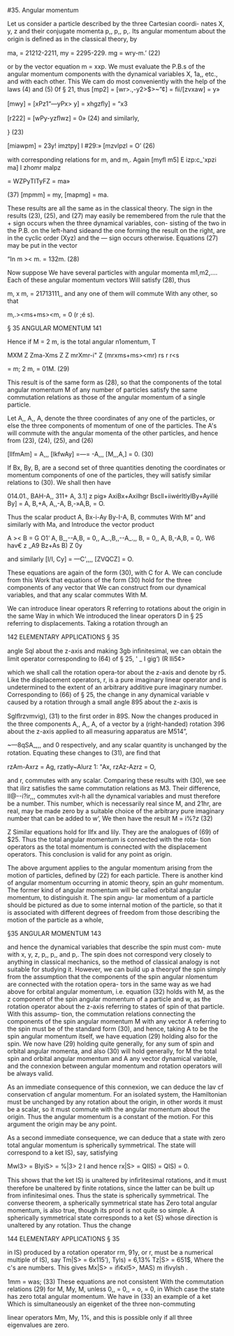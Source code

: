 #35. Angular momentum

Let us consider a particle described by the three Cartesian coordi-
nates X, y, z and their conjugate momenta p,, p,, p,. Its angular
momentum about the origin is deﬁned as in the classical theory, by

ma, = 21212-2211, my = 2295-229. mg = wry-m.’ (22)

or by the vector equation
m = xxp.
We must evaluate the P.B.s of the angular momentum components
with the dynamical variables X, 1a,, etc., and with each other. This
We cam do most conveniently with the help of the laws (4) and (5) 0f
§ 21, thus
[mp2] = [wr>.,-y2>$>~”¢] = ﬁi/[zvxaw] = y»

[mwy] = [xPz1“—yPx> y] = xhgzﬂy] = “x3

[r222] = [wPy-yzﬂwz] = 0» (24)
and similarly,

} (23)

[miawpm] = 23y! imztpy] I #29:» 
[mzvlpzl = O’ (26)

with corresponding relations for m, and m,. Again
[myﬂ m5] E izp:c_'xpzi ma] I zhomr  malpz

= WZPyTITyFZ = ma»

(37)
[mpmm] = my, [mapmg] = ma.

These results are all the same as in the classical theory. The sign in
the results (23), (25), and (27) may easily be remembered from the
rule that the + sign occurs when the three dynamical variables, con-
sisting of the two in the P.B. on the left-hand sideand the one
forming the result on the right, are in the cyclic order (Xyz) and the
— sign occurs otherwise. Equations (27) may be put in the vector

“In m >< m. = 132m. (28)

Now suppose We have several particles with angular momenta
m1,m2,.... Each of these angular momentum vectors Will satisfy
(28), thus

m, x m, = 21713111,,
and any one of them will commute With any other, so that

m,.><ms+ms><m, = 0 (r ;é s).

§ 35 ANGULAR MOMENTUM 141

Hence if M = 2 m, is the total angular n1omentum,
T

MXM Z Zma-Xms Z Z mrXmr-i" Z (mrxms+ms><mr)
rs r r<s

= m; 2 m, = 01M. (29)

This result is of the same form as (28), so that the components of the
total angular momentum M of any number of particles satisfy the
same commutation relations as those of the angular momentum of
a single particle.

Let A,, A,, A, denote the three coordinates of any one of the
particles, or else the three components of momentum of one of
the particles. The A's will commute with the angular momenta of
the other particles, and hence from (23), (24), (25), and (26)

[llfmAm] = A,,, [lkfwAy] =—= -A,,, [M,,,A,] = 0. (30)

If Bx, By, B, are a second set of three quantities denoting the
coordinates or momentum components of one of the particles, they
will satisfy similar relations to (30). We shall then have

014.01., BAH-A,, 311+ A, 3.1]
z pig» AxiBx+Axilhgr Bscll+iiwérltlylBy+Ayillé By]
= A, B,+A, A,,-A, B,-»A,B,
= O.

Thus the scalar product A, Bx-i-Ay By-I-A, B, commutes With M”
and similarly with Ma, and  Introduce the vector product

A >< B = G
O1‘
A, B_,--A,B, = 0,, A_.,B,,--A_.,, B, = 0,, A, B,-A,B, = 0,.
W6 hav€  z _A9 Bz+As B) Z 0y

and similarly [l\/I, Cy] = —C',,,, [ZVQCZ] = O.

These equations are again of the form (30), with C for A. We can
conclude from this Work that equations of the form (30) hold for the
three components of any vector that We can construct from our
dynamical variables, and that any scalar commutes With M.

We can introduce linear operators R referring to rotations about
the origin in the same Way in which We introduced the linear operators
D in § 25 referring to displacements. Taking a rotation through an

142 ELEMENTARY APPLICATIONS § 35

angle Sql about the z-axis and making 3gb inﬁnitesimal, we can obtain
the limit operator corresponding to (64) of § 25,
' _ I
gig‘) (R lli5¢>

which we shall call the rotation opera-tor about the z-axis and denote
by r5. Like the displacement operators, r, is a pure imaginary linear
operator and is undetermined to the extent of an arbitrary additive
pure imaginary number. Corresponding to (66) of § 25, the change
in any dynamical variable v caused by a rotation through a small
angle 895 about the z-axis is

Sglﬂrzvmvig), (31)
to the ﬁrst order in 89S. Now the changes produced in the three
components A,, A,, A, of a vector by a (right-handed) rotation 396
about the z-axis applied to all measuring apparatus are M514”,

~—8qSA_,,, and 0 respectively, and any scalar quantity is unchanged by
the rotation. Equating these changes to (31), are ﬁnd that

rzAm-Axrz = Ag, rzatly~Alurz 1: "Ax,
rzAz-Azrz = O,

and r, commutes with any scalar. Comparing these results with (30),
we see that ilirz satisﬁes the same commutation relations as M3.
Their difference, lI@--i?ir,,, commutes xvit-h all the dynamical variables
and must therefore be a number. This number, which is necessarily
real since M, and 21hr, are real, may be made zero by a suitable choice
of the arbitrary pure imaginary number that can be added to w‘, We
then have the result M = i%?_z_ (32)

Z
Similar equations hold for llfx and lily. They are the analogues of (69)
of $25. Thus the total angular momentum is connected with the rota-
tion operators as the total momentum is connected with the displacement
operators. This conclusion is valid for any point as origin.

The above argument applies to the angular momentum arising
from the motion of particles, defined by (22) for each particle. There
is another kind of angular momentum occurring in atomic theory,
spin an guhr momentum. The former kind of angular momentum will
be called orbital angular momentum, to distinguish it. The spin angu-
lar momentum of a particle should be pictured as due to some internal
motion of the particle, so that it is associated with different degrees
of freedom from those describing the motion of the particle as a whole,

§35 ANGULAR MOMENTUM 143

and hence the dynamical variables that describe the spin must com-
mute with x, y, z, p,, p,, and p,. The spin does not correspond very
closely to anything in classical mechanics, so the method of classical
analogy is not suitable for studying it. However, we can build up a
theoryof the spin simply from the assumption that the components
of the spin angular nlomentum are connected with the rotation opera-
tors in the same way as we had above for orbital angular momentum,
i.e. equation (32) holds with M, as the z component of the spin angular
momentum of a particle and w, as the rotation operator about the
z-axis referring to states of spin of that particle. With this assump-
tion, the commutation relations connecting the components of the
spin angular momentum M with any vector A referring to the spin
must be of the standard form (30), and hence, taking A to be the
spin angular momentum itself, we have equation (29) holding also
for the spin. We now have (29) holding quite generally, for any sum
of spin and orbital angular momenta, and also (30) will hold generally,
for M the total spin and orbital angular momentum and A any vector
dynamical variable, and the connexion between angular momentum
and rotation operators will be always valid.

As an immediate consequence of this connexion, we can deduce the
lav cf conservation cf angular momentum. For an isolated system, the
Hamiltonian must be unchanged by any rotation about the origin, in
other words it must be a scalar, so it must commute with the angular
momentum about the origin. Thus the angular momentum is a
constant of the motion. For this argument the origin may be any
point.

As a second immediate consequence, we can deduce that a state
with zero total angular momentum is spherically symmetrical. The state
will correspond to a ket IS), say, satisfying

Mwl3> = BIyiS> = %|3> 2 l
and hence rx|S> = QIIS) = QIS) = 0.

This shows that the ket IS) is unaltered by inﬁrlitesimal rotations,
and it must therefore be unaltered by finite rotations, since the latter
can be built up from infinitesimal ones. Thus the state is spherically
symmetrical. The converse theorem, a spherically symmetrical state
has Zero total angular momentum, is also true, though its proof is not
quite so simple. A spherically symmetrical state corresponds to a ket
{S} whose direction is unaltered by any rotation. Thus the change

144 ELEMENTARY APPLICATIONS § 35

in IS) produced by a rotation operator rm, 91y, or r, must be a numerical
multiple of IS), say
Tm|S> = 6x115’), Tyls) = 6,13% Tz|S> = 651$,
Where the c's are numbers. This gives
Mx|S> = iﬁ¢xl5>, MAS) m iﬁvylsh .

1mm = was; (33)
These equations are not consistent With the commutation relations
(29) for M, My, M, unless 0,, = 0,, = o, = 0, in Which case the state
has zero total angular momentum. We have in (33) an example of
a ket Which is simultaneously an eigenket of the three non-commuting

linear operators Mm, My, 1%, and this is possible only if all three
eigenvalues are zero.
